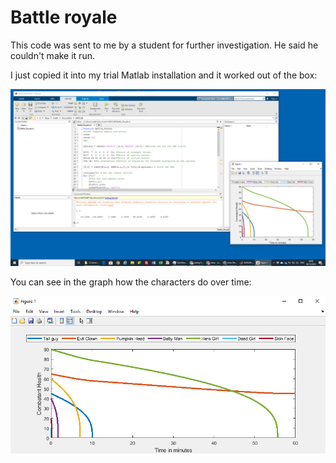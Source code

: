 # Battle royale

This code was sent to me by a student for further investigation. He said he couldn't make it run.

I just copied it into my trial Matlab installation and it worked out of the box:

![](all_2019-12-06.png)

You can see in the graph how the characters do over time:

![](graph_2019-12-06.png)
